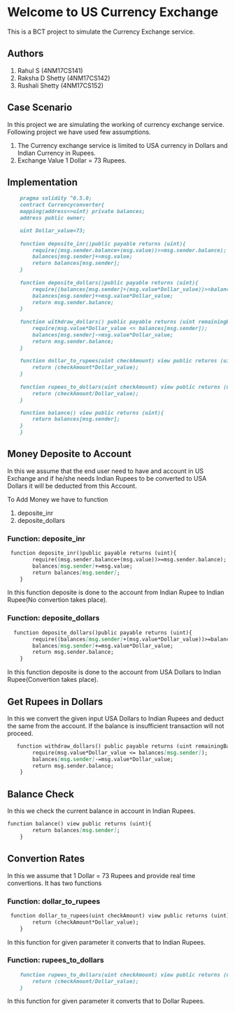 # Welcome to US Currency Exchange 

This is a BCT project to simulate the Currency Exchange service.

## Authors
1. Rahul S (4NM17CS141)
2. Raksha D Shetty (4NM17CS142)
3. Rushali Shetty (4NM17CS152)

## Case Scenario

In this project we are simulating the working of currency exchange service. Following project we have used few assumptions.
1. The Currency exchange service is limited to USA currency in Dollars and Indian Currency in Rupees.
2. Exchange Value 1 Dollar = 73 Rupees.

## Implementation 

```markdown 
    pragma solidity ^0.5.0;
    contract Currencyconverter{
    mapping(address=>uint) private balances;
    address public owner;

    uint Dollar_value=73;
    
    function deposite_inr()public payable returns (uint){
        require((msg.sender.balance+(msg.value))>=msg.sender.balance);
        balances[msg.sender]+=msg.value;
        return balances[msg.sender];
    }
    
    function deposite_dollars()public payable returns (uint){
        require((balances[msg.sender]+(msg.value*Dollar_value))>=balances[msg.sender]);
        balances[msg.sender]+=msg.value*Dollar_value;
        return msg.sender.balance;
    }
    
    function withdraw_dollars() public payable returns (uint remainingBal){
        require(msg.value*Dollar_value <= balances[msg.sender]);
        balances[msg.sender]-=msg.value*Dollar_value;
        return msg.sender.balance;
    }
    
    function dollar_to_rupees(uint checkAmount) view public returns (uint) {
        return (checkAmount*Dollar_value);
    }  
    
    function rupees_to_dollars(uint checkAmount) view public returns (uint) {
        return (checkAmount/Dollar_value);
    }

    function balance() view public returns (uint){
        return balances[msg.sender];
    }
    }
```

## Money Deposite to Account

In this we assume that the end user need to have and account in US Exchange and if he/she needs Indian Rupees to be converted to USA Dollars it will be deducted from this Account.

To Add Money we have to function 
1. deposite_inr
2. deposite_dollars

### Function: deposite_inr

```markdown 
 function deposite_inr()public payable returns (uint){
        require((msg.sender.balance+(msg.value))>=msg.sender.balance);
        balances[msg.sender]+=msg.value;
        return balances[msg.sender];
    }
```
In this function deposite is done to the account from Indian Rupee to Indian Rupee(No convertion takes place).

### Function: deposite_dollars

```markdown 
  function deposite_dollars()public payable returns (uint){
        require((balances[msg.sender]+(msg.value*Dollar_value))>=balances[msg.sender]);
        balances[msg.sender]+=msg.value*Dollar_value;
        return msg.sender.balance;
    }
```
In this function deposite is done to the account from USA Dollars to Indian Rupee(Convertion takes place).

## Get Rupees in Dollars

In this we convert the given input USA Dollars to Indian Rupees and deduct the same from the account. If the balance is insufficient transaction will not proceed.
```markdown
   function withdraw_dollars() public payable returns (uint remainingBal){
        require(msg.value*Dollar_value <= balances[msg.sender]);
        balances[msg.sender]-=msg.value*Dollar_value;
        return msg.sender.balance;
    }
```

##  Balance Check

In this we check the current balance in account in Indian Rupees.

```markdown
function balance() view public returns (uint){
        return balances[msg.sender];
    }
```

## Convertion Rates

In this we assume that 1 Dollar = 73 Rupees and provide real time convertions.
It has two functions

### Function: dollar_to_rupees
```markdown
 function dollar_to_rupees(uint checkAmount) view public returns (uint) {
        return (checkAmount*Dollar_value);
    }
```
In this function for given parameter it converts that to Indian Rupees.

### Function: rupees_to_dollars
```markdown    
    function rupees_to_dollars(uint checkAmount) view public returns (uint) {
        return (checkAmount/Dollar_value);
    }
```

In this function for given parameter it converts that to Dollar Rupees.
